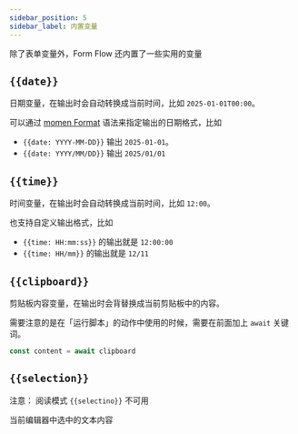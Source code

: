 ```yaml
---
sidebar_position: 5
sidebar_label: 内置变量
---
```


除了表单变量外，Form Flow 还内置了一些实用的变量

## `{{date}}`

日期变量，在输出时会自动转换成当前时间，比如 `2025-01-01T00:00`。

可以通过 [momen Format](https://momentjs.com/docs/#/parsing/string-format/) 语法来指定输出的日期格式，比如

- `{{date: YYYY-MM-DD}}` 输出 `2025-01-01`。
- `{{date: YYYY/MM/DD}}` 输出 `2025/01/01`

## `{{time}}`

时间变量，在输出时会自动转换成当前时间，比如 `12:00`。

也支持自定义输出格式，比如 

- `{{time: HH:mm:ss}}` 的输出就是 `12:00:00`
- `{{time: HH/mm}}` 的输出就是 `12/11`


## `{{clipboard}}`

剪贴板内容变量，在输出时会背替换成当前剪贴板中的内容。

需要注意的是在「运行脚本」的动作中使用的时候，需要在前面加上 `await` 关键词。

```js
const content = await clipboard
```


## `{{selection}}`
注意： 阅读模式 `{{selectino}}` 不可用

当前编辑器中选中的文本内容

